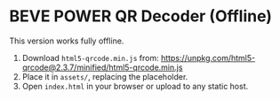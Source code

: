 # BEVE POWER QR Decoder (Offline)
This version works fully offline.

1. Download `html5-qrcode.min.js` from:
   https://unpkg.com/html5-qrcode@2.3.7/minified/html5-qrcode.min.js
2. Place it in `assets/`, replacing the placeholder.
3. Open `index.html` in your browser or upload to any static host.
